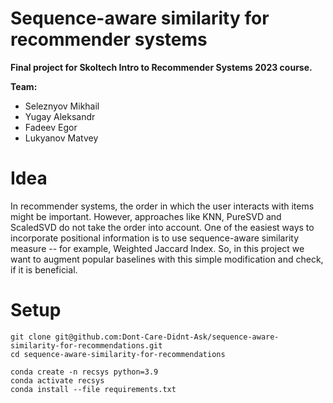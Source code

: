 # Sequence-aware similarity for recommender systems

__Final project for Skoltech Intro to Recommender Systems 2023 course.__

__Team:__
- Seleznyov Mikhail
- Yugay Aleksandr
- Fadeev Egor
- Lukyanov Matvey

# Idea

In recommender systems, the order in which the user interacts with items might be important.
However, approaches like KNN, PureSVD and ScaledSVD do not take the order into account.
One of the easiest ways to incorporate positional information is to use sequence-aware similarity measure -- for example, Weighted Jaccard Index.
So, in this project we want to augment popular baselines with this simple modification and check, if it is beneficial.

# Setup

```
git clone git@github.com:Dont-Care-Didnt-Ask/sequence-aware-similarity-for-recommendations.git
cd sequence-aware-similarity-for-recommendations

conda create -n recsys python=3.9
conda activate recsys
conda install --file requirements.txt
```

